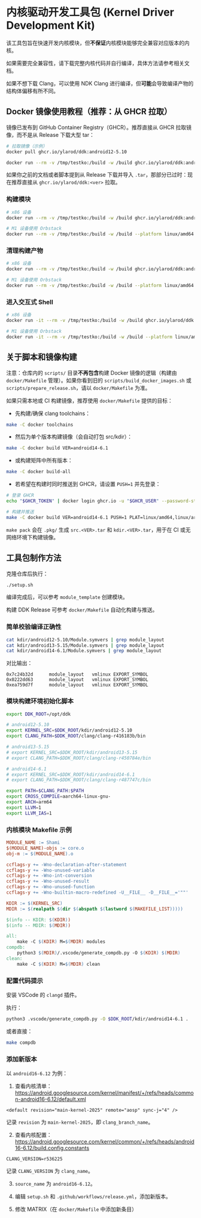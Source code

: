 # 内核驱动开发工具包 (Kernel Driver Development Kit)

该工具包旨在快速开发内核模块，但**不保证**内核模块能够完全兼容对应版本的内核。

如果需要完全兼容性，请下载完整内核代码并自行编译，具体方法请参考相关文档。

如果不想下载 Clang，可以使用 NDK Clang 进行编译，但**可能**会导致编译产物的结构体偏移有所不同。

## Docker 镜像使用教程（推荐：从 GHCR 拉取）

镜像已发布到 GitHub Container Registry（GHCR）。推荐直接从 GHCR 拉取镜像，而不是从 Release 下载大型 tar：

```bash
# 拉取镜像（示例）
docker pull ghcr.io/ylarod/ddk:android12-5.10

docker run --rm -v /tmp/testko:/build -w /build ghcr.io/ylarod/ddk:android12-5.10 make
```

如果你之前的文档或者脚本提到从 Release 下载并导入 `.tar`，那部分已过时：现在推荐直接从 `ghcr.io/ylarod/ddk:<ver>` 拉取。

### 构建模块

```bash
# x86 设备
docker run --rm -v /tmp/testko:/build -w /build ghcr.io/ylarod/ddk:android12-5.10 make

# M1 设备使用 Orbstack
docker run --rm -v /tmp/testko:/build -w /build --platform linux/amd64 ghcr.io/ylarod/ddk:android12-5.10 make
```

### 清理构建产物

```bash
# x86 设备
docker run --rm -v /tmp/testko:/build -w /build ghcr.io/ylarod/ddk:android12-5.10 make clean

# M1 设备使用 Orbstack
docker run --rm -v /tmp/testko:/build -w /build --platform linux/amd64 ghcr.io/ylarod/ddk:android12-5.10 make clean
```

### 进入交互式 Shell

```bash
# x86 设备
docker run -it --rm -v /tmp/testko:/build -w /build ghcr.io/ylarod/ddk:android12-5.10

# M1 设备使用 Orbstack
docker run -it --rm -v /tmp/testko:/build -w /build --platform linux/amd64 ghcr.io/ylarod/ddk:android12-5.10
```

## 关于脚本和镜像构建

注意：仓库内的 `scripts/` 目录**不再包含**构建 Docker 镜像的逻辑（构建由 `docker/Makefile` 管理）。如果你看到旧的 `scripts/build_docker_images.sh` 或 `scripts/prepare_release.sh`，请以 `docker/Makefile` 为准。

如果只需本地或 CI 构建镜像，推荐使用 `docker/Makefile` 提供的目标：

- 先构建/确保 clang toolchains：

```bash
make -C docker toolchains
```

- 然后为单个版本构建镜像（会自动打包 src/kdir）：

```bash
make -C docker build VER=android14-6.1
```

- 或构建矩阵中所有版本：

```bash
make -C docker build-all
```

- 若希望在构建时同时推送到 GHCR，请设置 `PUSH=1` 并先登录：

```bash
# 登录 GHCR
echo "$GHCR_TOKEN" | docker login ghcr.io -u "$GHCR_USER" --password-stdin

# 构建并推送
make -C docker build VER=android14-6.1 PUSH=1 PLAT=linux/amd64,linux/arm64
```

`make pack` 会在 `.pkg/` 生成 `src.<VER>.tar` 和 `kdir.<VER>.tar`，用于在 CI 或无网络环境下构建镜像。

## 工具包制作方法

克隆仓库后执行：

```sh
./setup.sh
```

编译完成后，可以参考 `module_template` 创建模块。

构建 DDK Release 可参考 `docker/Makefile` 自动化构建与推送。

### 简单校验编译正确性

```sh
cat kdir/android12-5.10/Module.symvers | grep module_layout
cat kdir/android13-5.15/Module.symvers | grep module_layout
cat kdir/android14-6.1/Module.symvers | grep module_layout
```

对比输出：

```
0x7c24b32d      module_layout   vmlinux EXPORT_SYMBOL
0x0222dd63      module_layout   vmlinux EXPORT_SYMBOL
0xea759d7f      module_layout   vmlinux EXPORT_SYMBOL
```

### 模块构建环境初始化脚本

```sh
export DDK_ROOT=/opt/ddk

# android12-5.10
export KERNEL_SRC=$DDK_ROOT/kdir/android12-5.10
export CLANG_PATH=$DDK_ROOT/clang/clang-r416183b/bin

# android13-5.15
# export KERNEL_SRC=$DDK_ROOT/kdir/android13-5.15
# export CLANG_PATH=$DDK_ROOT/clang/clang-r450784e/bin

# android14-6.1
# export KERNEL_SRC=$DDK_ROOT/kdir/android14-6.1
# export CLANG_PATH=$DDK_ROOT/clang/clang-r487747c/bin

export PATH=$CLANG_PATH:$PATH
export CROSS_COMPILE=aarch64-linux-gnu-
export ARCH=arm64
export LLVM=1
export LLVM_IAS=1
```

### 内核模块 Makefile 示例

```Makefile
MODULE_NAME := Shami
$(MODULE_NAME)-objs := core.o
obj-m := $(MODULE_NAME).o

ccflags-y += -Wno-declaration-after-statement
ccflags-y += -Wno-unused-variable
ccflags-y += -Wno-int-conversion
ccflags-y += -Wno-unused-result
ccflags-y += -Wno-unused-function
ccflags-y += -Wno-builtin-macro-redefined -U__FILE__ -D__FILE__='""'

KDIR := $(KERNEL_SRC)
MDIR := $(realpath $(dir $(abspath $(lastword $(MAKEFILE_LIST)))))

$(info -- KDIR: $(KDIR))
$(info -- MDIR: $(MDIR))

all:
	make -C $(KDIR) M=$(MDIR) modules
compdb:
	python3 $(MDIR)/.vscode/generate_compdb.py -O $(KDIR) $(MDIR)
clean:
	make -C $(KDIR) M=$(MDIR) clean
```

### 配置代码提示

安装 VSCode 的 `clangd` 插件。

执行：

```sh
python3 .vscode/generate_compdb.py -O $DDK_ROOT/kdir/android14-6.1 .
```

或者直接：

```sh
make compdb
```

### 添加新版本

以 `android16-6.12` 为例：

1. 查看内核清单：<https://android.googlesource.com/kernel/manifest/+/refs/heads/common-android16-6.12/default.xml>

```
<default revision="main-kernel-2025" remote="aosp" sync-j="4" />
```

记录 `revision` 为 `main-kernel-2025`，即 `clang_branch_name`。

2. 查看内核配置：<https://android.googlesource.com/kernel/common/+/refs/heads/android16-6.12/build.config.constants>

```
CLANG_VERSION=r536225
```

记录 `CLANG_VERSION` 为 `clang_name`。

3. `source_name` 为 `android16-6.12`。

4. 编辑 `setup.sh` 和 `.github/workflows/release.yml`，添加新版本。

5. 修改 MATRIX（在 `docker/Makefile` 中添加新条目）
